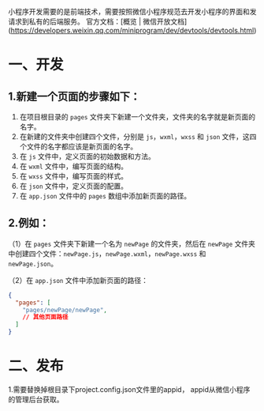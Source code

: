 小程序开发需要的是前端技术，需要按照微信小程序规范去开发小程序的界面和发请求到私有的后端服务。
官方文档：[概览 | 微信开放文档] (https://developers.weixin.qq.com/miniprogram/dev/devtools/devtools.html)

# 一、开发
## 1.新建一个页面的步骤如下：

1. 在项目根目录的 `pages` 文件夹下新建一个文件夹，文件夹的名字就是新页面的名字。
2. 在新建的文件夹中创建四个文件，分别是 `js`，`wxml`，`wxss` 和 `json` 文件，这四个文件的名字都应该是新页面的名字。
3. 在 `js` 文件中，定义页面的初始数据和方法。
4. 在 `wxml` 文件中，编写页面的结构。
5. 在 `wxss` 文件中，编写页面的样式。
6. 在 `json` 文件中，定义页面的配置。
7. 在 `app.json` 文件中的 `pages` 数组中添加新页面的路径。

## 2.例如：

（1）在 `pages` 文件夹下新建一个名为 `newPage` 的文件夹，然后在 `newPage` 文件夹中创建四个文件：`newPage.js`，`newPage.wxml`，`newPage.wxss` 和 `newPage.json`。

（2）在 `app.json` 文件中添加新页面的路径：
```json
{
  "pages": [
    "pages/newPage/newPage",
    // 其他页面路径
  ]
}
```

# 二、发布
1.需要替换掉根目录下project.config.json文件里的appid， appid从微信小程序的管理后台获取。



